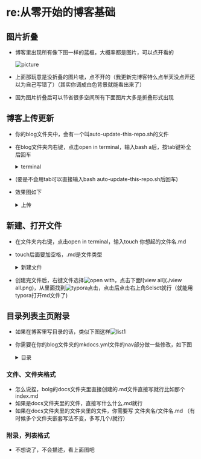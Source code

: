 # re:从零开始的博客基础

## 图片折叠

- 博客里出现所有像下图一样的蓝框，大概率都是图片，可以点开看的

  ![picture](./picture.png)
  
- 上面那玩意是没折叠的图片嗷，点不开的（我更新完博客特么点半天没点开还以为自己写错了）（其实你调成白色背景就能看出来了）

- 因为图片折叠后可以节省很多空间所有下面图片大多是折叠形式出现

## 博客上传更新

- 你的blog文件夹中，会有一个叫auto-update-this-repo.sh的文件

- 在blog文件夹内右键，点击open in terminal，输入bash a后，按tab键补全后回车

  <details>
      <summary>terminal</summary>
      <p>
          <img src="terminal.png"/>
      </p>
  </details>

- (要是不会用tab可以直接输入bash auto-update-this-repo.sh后回车)

- 效果图如下

  <details>
      <summary>上传</summary>
      <p>
          <img src="upload.png"/>
      </p>
  </details>

## 新建、打开文件

- 在文件夹内右键，点击open in terminal，输入touch 你想起的文件名.md

- touch后面要加空格，.md是文件类型

  <details>
      <summary>新建文件</summary>
      <p>
          <img src="touch.png"/>
      </p>
  </details>

- 创建完文件后，右键文件选择![open with](./application.png)，点击下面![view all](./view all.png)，从里面找到![typora](./typora.png)点击，点击后点击右上角Selsct就行（就能用typora打开md文件了)

## 目录列表主页附录

- 如果在博客里写目录的话，类似下图这样![list1](./list1.png)

- 你需要在你的blog文件夹的mkdocs.yml文件的nav部分做一些修改，如下图

  <details>
      <summary>目录</summary>
      <p>
          <img src="list2.png"/>
      </p>
  </details>

### 文件、文件夹格式

- 怎么说捏，bolg的docs文件夹里直接创建的.md文件直接写就行比如那个index.md
- 如果是docs文件夹里的文件，直接写什么什么.md就行
- 如果在docs文件夹里的文件夹里的文件，你需要写 文件夹名/文件名.md （有时候多个文件夹嵌套写法不变，多写几个/就行）

### 附录，列表格式

- 不想说了，不会描述，看上面图吧

